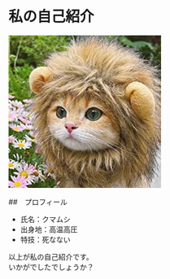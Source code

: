 # 私の自己紹介
![猫の画像](imageneko.jpg)

##　プロフィール
- 氏名：クマムシ
- 出身地：高温高圧
- 特技：死なない

以上が私の自己紹介です。  
いかがでしたでしょうか？
